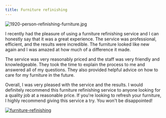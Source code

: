```yaml
---
title: Furniture refinishing
---
```


![1920-person-refinishing-furniture.jpg](/1920-person-refinishing-furniture.jpg)

I recently had the pleasure of using a furniture refinishing service and I can honestly say that it was a great experience. The service was professional, efficient, and the results were incredible. The furniture looked like new again and I was amazed at how much of a difference it made.

The service was very reasonably priced and the staff was very friendly and knowledgeable. They took the time to explain the process to me and answered all of my questions. They also provided helpful advice on how to care for my furniture in the future.

Overall, I was very pleased with the service and the results. I would definitely recommend this furniture refinishing service to anyone looking for a quality job at a reasonable price. If you're looking to refresh your furniture, I highly recommend giving this service a try. You won't be disappointed!

[![furniture-refinishing](<https://dabuttonfactory.com/button.png?t=CHECK+SERVICE&f=Noto+Sans-Bold&ts=26&tc=fff&hp=45&vp=20&c=11&bgt=unicolored&bgc=4bd42f>)](<https://londonexpertfinder.com/link>)